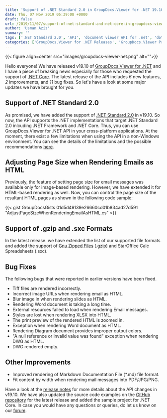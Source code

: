 ```yaml
---
title: 'Support of .NET Standard 2.0 in GroupDocs.Viewer for .NET 19.10'
date: Thu, 07 Nov 2019 05:39:08 +0000
draft: false
url: /2019/11/07/support-of-net-standard-and-net-core-in-groupdocs-viewer-for-net/
author: 'Usman Aziz'
summary: ''
tags: ['.NET Standard 2.0', 'API', 'document viewer API for .net', 'dotnet']
categories: ['GroupDocs.Viewer for .NET Releases', 'GroupDocs.Viewer Product Family']
---
```




{{< figure align=center src="images/groupdocs-viewer-net.png" alt="">}}


Hello everyone! We have released v19.10 of [GroupDocs.Viewer for .NET](https://products.groupdocs.com/viewer/net) and I have a piece of breaking news especially for those who requested the support of [.NET Core](https://en.wikipedia.org/wiki/.NET_Core). The latest release of the API includes _6_ new features, _2_ improvements, and _11_ bug fixes. So let's have a look at some major updates we have brought for you.

## Support of .NET Standard 2.0

As promised, we have added the support of [.NET Standard 2.0](https://docs.microsoft.com/en-us/dotnet/standard/net-standard) in v19.10. So now, the API supports the .NET implementations that target .NET Standard 2.0 inlcuding .NET Framework and .NET Core. Thus, you can use GroupDocs.Viewer for .NET API in your cross-platform applications. At the moment, there exist a few limitations when using the API in a non-Windows environment. You can see the details of the limitations and the possible recommendations [here](https://docs.groupdocs.com/display/viewernet/.NET+Standard+2.0+API+Limitations).

## Adjusting Page Size when Rendering Emails as HTML

Previously, the feature of setting page size for email messages was available only for image-based rendering. However, we have extended it for HTML-based rendering as well. Now, you can control the page size of the resultant HTML pages as shown in the following code sample:

{{< gist GroupDocsGists 01d5d49139e26660cd01b834ad27d591 "AdjustPageSizeWhenRenderingEmailAsHTML.cs" >}}

## Support of .gzip and .sxc Formats

In the latest release. we have extended the list of our supported file formats and added the support of [Gnu Zipped Files](https://wiki.fileformat.com/compression/gz/) (.gzip) and StarOffice Calc Spreadsheets (.sxc).

## Bug Fixes

The following bugs that were reported in earlier versions have been fixed.

*   Tiff files are rendered incorrectly.
*   Incorrect image URLs when rendering email as HTML.
*   Blur image in when rendering slides as HTML.
*   Rendering Word document is taking a long time.
*   External resources failed to load when rendering Email messages.
*   Styles are lost when rendering XLSX into HTML.
*   The print preview of the rendered HTML is zoomed in.
*   Exception when rendering Word document as HTML.
*   Rendering Diagram document provides improper output colors.
*   "A null reference or invalid value was found" exception when rendering DWG as HTML.
*   DWG rendered empty.

## Other Improvements

*   Improved rendering of Markdown Documentation File (\*.md) file format.
*   Fit content by width when rendering mail messages into PDF/JPG/PNG.

Have a look at the [release notes](https://docs.groupdocs.com/display/viewernet/GroupDocs.Viewer+for+.NET+19.10+Release+Notes) for more details about the API changes in v19.10. We have also updated the source code examples on the [GitHub repository](https://github.com/groupdocs-viewer/GroupDocs.Viewer-for-.NET) for the latest release and added the sample project for .NET Core. In case you would have any questions or queries, do let us know on our [forum](https://forum.groupdocs.com/c/viewer).




